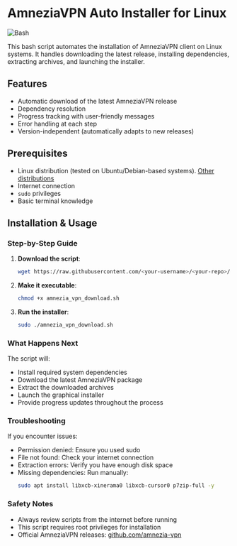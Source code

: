 # AmneziaVPN Auto Installer for Linux

![Bash](https://img.shields.io/badge/shell_script-%23121011.svg?style=for-the-badge&logo=gnu-bash&logoColor=white)

This bash script automates the installation of AmneziaVPN client on Linux systems. It handles downloading the latest release, installing dependencies, extracting archives, and launching the installer.

## Features
- Automatic download of the latest AmneziaVPN release
- Dependency resolution
- Progress tracking with user-friendly messages
- Error handling at each step
- Version-independent (automatically adapts to new releases)

## Prerequisites
- Linux distribution (tested on Ubuntu/Debian-based systems). [Other distributions](https://docs.amnezia.org/documentation/installing-app-on-linux/) 
- Internet connection
- `sudo` privileges
- Basic terminal knowledge

## Installation & Usage

### Step-by-Step Guide
1. **Download the script**:
   ```bash
   wget https://raw.githubusercontent.com/<your-username>/<your-repo>/main/amnezia_vpn_download.sh

2. **Make it executable**:
   ```bash
   chmod +x amnezia_vpn_download.sh

3. **Run the installer**:
   ```bash
   sudo ./amnezia_vpn_download.sh

### What Happens Next
The script will:
- Install required system dependencies
- Download the latest AmneziaVPN package
- Extract the downloaded archives
- Launch the graphical installer
- Provide progress updates throughout the process

### Troubleshooting
If you encounter issues:
- Permission denied: Ensure you used sudo
- File not found: Check your internet connection
- Extraction errors: Verify you have enough disk space
- Missing dependencies: Run manually:
  ```bash
  sudo apt install libxcb-xinerama0 libxcb-cursor0 p7zip-full -y

### Safety Notes
- Always review scripts from the internet before running
- This script requires root privileges for installation
- Official AmneziaVPN releases: [github.com/amnezia-vpn](https://github.com/amnezia-vpn/amnezia-client/releases)
